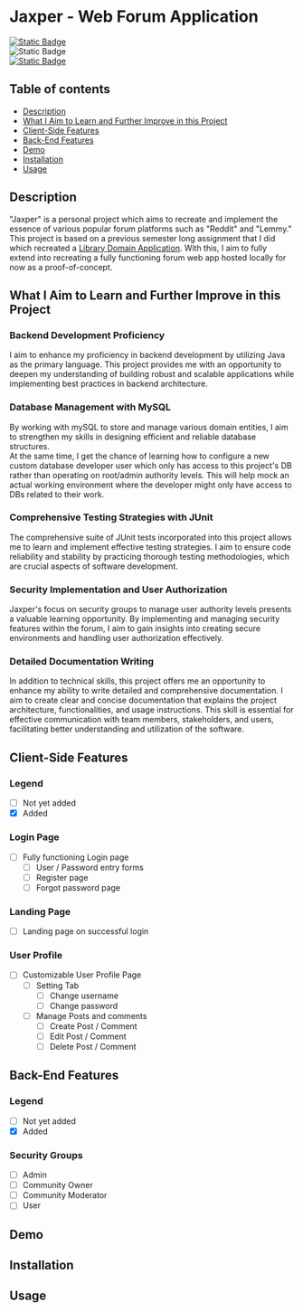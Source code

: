 # Jaxper - Web Forum Application
[![Static Badge](https://img.shields.io/badge/Email-jreginaldo@protonmail.com-blue)](mailto:jreginaldo@protonmail.com?subject=[Github%20Jaxper]Subject)  
![Static Badge](https://img.shields.io/badge/Discord-itakedonations-5539cc)  
[![Static Badge](https://img.shields.io/badge/Based_On-Library_Domain_Application-orange)](https://github.com/AnotherCreator/Library-Domain-Application)

## Table of contents
- [Description](#description)
- [What I Aim to Learn and Further Improve in this Project](#what-i-aim-to-learn-and-further-improve-in-this-project)
- [Client-Side Features](#client-side-features)
- [Back-End Features](#back-end-features)
- [Demo](#demo)
- [Installation](#installation) 
- [Usage](#usage)

## Description
"Jaxper" is a personal project which aims to recreate and implement the essence of various popular forum platforms such
as "Reddit" and "Lemmy." This project is based on a previous semester long assignment that I did which recreated a 
[Library Domain Application](https://github.com/AnotherCreator/Library-Domain-Application). With this, I aim to fully
extend into recreating a fully functioning forum web app hosted locally for now as a proof-of-concept.

## What I Aim to Learn and Further Improve in this Project
### Backend Development Proficiency
I aim to enhance my proficiency in backend development by utilizing Java as the primary language. 
This project provides me with an opportunity to deepen my understanding of building robust and scalable applications 
while implementing best practices in backend architecture.  

### Database Management with MySQL
By working with mySQL to store and manage various domain entities, 
I aim to strengthen my skills in designing efficient and reliable database structures.  
At the same time, I get the chance of learning how to configure a new custom database developer user which only has access
to this project's DB rather than operating on root/admin authority levels. This will help mock an actual working environment
where the developer might only have access to DBs related to their work.

### Comprehensive Testing Strategies with JUnit 
The comprehensive suite of JUnit tests incorporated into this project allows me to learn and implement 
effective testing strategies. I aim to ensure code reliability and stability by practicing thorough testing 
methodologies, which are crucial aspects of software development.  

### Security Implementation and User Authorization
Jaxper's focus on security groups to manage user authority levels presents a valuable learning opportunity. 
By implementing and managing security features within the forum, 
I aim to gain insights into creating secure environments and handling user authorization effectively.  

### Detailed Documentation Writing
In addition to technical skills, this project offers me an opportunity to enhance my ability to write detailed and 
comprehensive documentation. I aim to create clear and concise documentation that explains the project architecture, 
functionalities, and usage instructions. This skill is essential for effective communication with team members, 
stakeholders, and users, facilitating better understanding and utilization of the software.  

## Client-Side Features
### Legend
- [ ] Not yet added
- [x] Added
### Login Page
- [ ] Fully functioning Login page 
  - [ ] User / Password entry forms
  - [ ] Register page
  - [ ] Forgot password page
### Landing Page
- [ ] Landing page on successful login
### User Profile
- [ ] Customizable User Profile Page
  - [ ] Setting Tab
    - [ ] Change username
    - [ ] Change password
  - [ ] Manage Posts and comments
    - [ ] Create Post / Comment
    - [ ] Edit Post / Comment
    - [ ] Delete Post / Comment 

## Back-End Features
### Legend
- [ ] Not yet added
- [x] Added
### Security Groups
- [ ] Admin
- [ ] Community Owner
- [ ] Community Moderator
- [ ] User

## Demo

## Installation

## Usage
